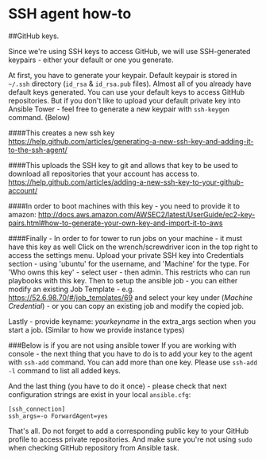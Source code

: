 # SSH agent how-to

##GitHub keys.

Since we're using SSH keys to access GitHub, we will use SSH-generated keypairs - either your default or one you generate. 

At first, you have to generate your keypair. Default keypair is stored in `~/.ssh` directory (`id_rsa` & `id_rsa.pub` files). Almost all of you already have default keys generated. You can use your default keys to access GitHub repositories. But if you don't like to upload your default private key into Ansible Tower - feel free to generate a new keypair with `ssh-keygen` command. (Below)

####This creates a new ssh key
https://help.github.com/articles/generating-a-new-ssh-key-and-adding-it-to-the-ssh-agent/

####This uploads the SSH key to git and allows that key to be used to download all repositories that your account has access to.
https://help.github.com/articles/adding-a-new-ssh-key-to-your-github-account/

####In order to boot machines with this key - you need to provide it to amazon:
http://docs.aws.amazon.com/AWSEC2/latest/UserGuide/ec2-key-pairs.html#how-to-generate-your-own-key-and-import-it-to-aws

####Finally - In order to for tower to run jobs on your machine - it must have this key as well
Click on the wrench/screwdriver icon in the top right to access the settings menu.
Upload your private SSH key into Credentials section - using 'ubuntu' for the username, and 'Machine' for the type.
For 'Who owns this key' - select user - then admin. This restricts who can run playbooks with this key.
Then to setup the ansible job - you can either modify an existing Job Template - e.g. https://52.6.98.70/#/job_templates/69 and select your key under (*Machine Credential*) - or you can copy an existing job and modify the copied job.

Lastly - provide keyname: *yourkeyname* in the extra_args section when you start a job. (Similar to how we provide instance types)
 
###Below is if you are not using ansible tower
If you are working with console - the next thing that you have to do is to add your key to the agent with `ssh-add` command. You can add more than one key. Please use `ssh-add -l` command to list all added keys.
 
And the last thing (you have to do it once) - please check that next configuration strings are exist in your local `ansible.cfg`:

```
[ssh_connection]
ssh_args=-o ForwardAgent=yes
```

That's all. Do not forget to add a corresponding public key to your GitHub profile to access private repositories. And make sure you're not using `sudo` when checking GitHub repository from Ansible task.
